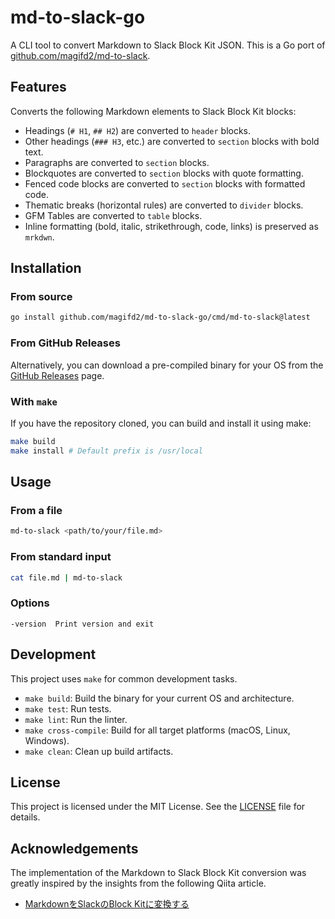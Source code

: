 # md-to-slack-go

A CLI tool to convert Markdown to Slack Block Kit JSON.
This is a Go port of [github.com/magifd2/md-to-slack](https://github.com/magifd2/md-to-slack).

## Features

Converts the following Markdown elements to Slack Block Kit blocks:

- Headings (`# H1`, `## H2`) are converted to `header` blocks.
- Other headings (`### H3`, etc.) are converted to `section` blocks with bold text.
- Paragraphs are converted to `section` blocks.
- Blockquotes are converted to `section` blocks with quote formatting.
- Fenced code blocks are converted to `section` blocks with formatted code.
- Thematic breaks (horizontal rules) are converted to `divider` blocks.
- GFM Tables are converted to `table` blocks.
- Inline formatting (bold, italic, strikethrough, code, links) is preserved as `mrkdwn`.

## Installation

### From source

```bash
go install github.com/magifd2/md-to-slack-go/cmd/md-to-slack@latest
```

### From GitHub Releases

Alternatively, you can download a pre-compiled binary for your OS from the [GitHub Releases](https://github.com/magifd2/md-to-slack-go/releases) page.

### With `make`

If you have the repository cloned, you can build and install it using make:
```bash
make build
make install # Default prefix is /usr/local
```

## Usage

### From a file

```bash
md-to-slack <path/to/your/file.md>
```

### From standard input

```bash
cat file.md | md-to-slack
```

### Options

```
-version  Print version and exit
```

## Development

This project uses `make` for common development tasks.

- `make build`: Build the binary for your current OS and architecture.
- `make test`: Run tests.
- `make lint`: Run the linter.
- `make cross-compile`: Build for all target platforms (macOS, Linux, Windows).
- `make clean`: Clean up build artifacts.

## License

This project is licensed under the MIT License. See the [LICENSE](LICENSE) file for details.

## Acknowledgements

The implementation of the Markdown to Slack Block Kit conversion was greatly inspired by the insights from the following Qiita article.

- [MarkdownをSlackのBlock Kitに変換する](https://qiita.com/yhatt/items/ebe892f341ce03d6d23f)
